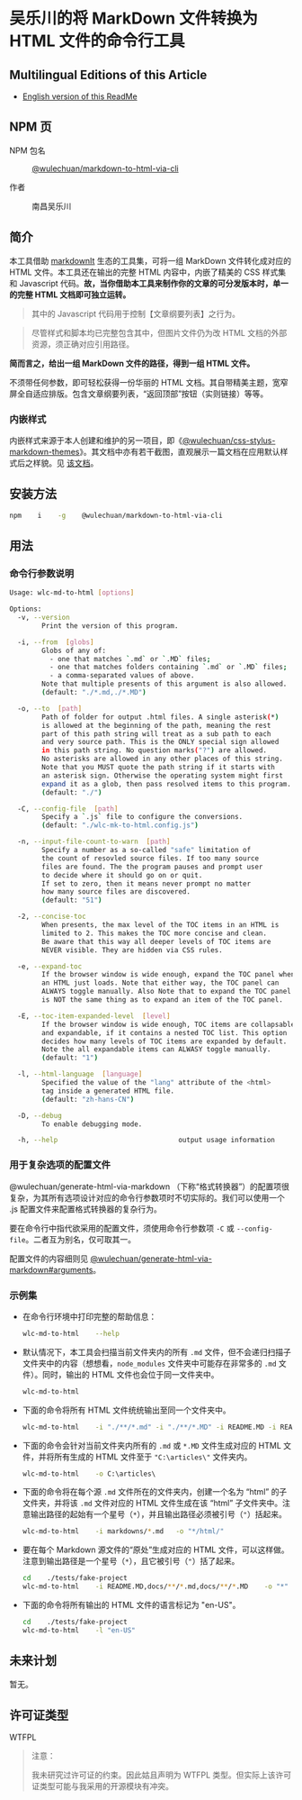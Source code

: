 # 吴乐川的将 MarkDown 文件转换为 HTML 文件的命令行工具


## Multilingual Editions of this Article

- [English version of this ReadMe](./ReadMe.md)




## NPM 页

<dl>
<dt>NPM 包名</dt>
<dd>

[@wulechuan/markdown-to-html-via-cli](https://www.npmjs.com/package/@wulechuan/markdown-to-html-via-cli)

</dd>
<dt>作者</dt>
<dd><p>南昌吴乐川</p></dd>
</dl>





## 简介

本工具借助 [markdownIt](https://www.npmjs.com/package/markdown-it) 生态的工具集，可将一组 MarkDown 文件转化成对应的 HTML 文件。本工具还在输出的完整 HTML 内容中，内嵌了精美的 CSS 样式集和 Javascript 代码。**故，当你借助本工具来制作你的文章的可分发版本时，单一的完整 HTML 文档即可独立运转。**

> 其中的 Javascript 代码用于控制【文章纲要列表】之行为。

> 尽管样式和脚本均已完整包含其中，但图片文件仍为改 HTML 文档的外部资源，须正确对应引用路径。

**简而言之，给出一组 MarkDown 文件的路径，得到一组 HTML 文件。**

不须带任何参数，即可轻松获得一份华丽的 HTML 文档。其自带精美主题，宽窄屏全自适应排版。包含文章纲要列表，“返回顶部”按钮（实则链接）等等。


### 内嵌样式

内嵌样式来源于本人创建和维护的另一项目，即《[@wulechuan/css-stylus-markdown-themes](https://www.npmjs.com/package/@wulechuan/css-stylus-markdown-themes)》。其文档中亦有若干截图，直观展示一篇文档在应用默认样式后之样貌。见 [该文档](https://github.com/wulechuan/wulechuan-themes-for-htmls-via-markdowns/blob/master/docs/refs/zh-hans-CN/application-examples.md)。




## 安装方法

```bash
npm    i    -g    @wulechuan/markdown-to-html-via-cli
```


## 用法


### 命令行参数说明


```bash
Usage: wlc-md-to-html [options]

Options:
  -v, --version
        Print the version of this program.

  -i, --from  [globs]
        Globs of any of:
          - one that matches `.md` or `.MD` files;
          - one that matches folders containing `.md` or `.MD` files;
          - a comma-separated values of above.
        Note that multiple presents of this argument is also allowed.
        (default: "./*.md,./*.MD")

  -o, --to  [path]
        Path of folder for output .html files. A single asterisk(*)
        is allowed at the beginning of the path, meaning the rest
        part of this path string will treat as a sub path to each
        and very source path. This is the ONLY special sign allowed
        in this path string. No question marks("?") are allowed.
        No asterisks are allowed in any other places of this string.
        Note that you MUST quote the path string if it starts with
        an asterisk sign. Otherwise the operating system might first
        expand it as a glob, then pass resolved items to this program.
        (default: "./")

  -C, --config-file  [path]
        Specify a `.js` file to configure the conversions.
        (default: "./wlc-mk-to-html.config.js")

  -n, --input-file-count-to-warn  [path]
        Specify a number as a so-called "safe" limitation of
        the count of resovled source files. If too many source
        files are found. The the program pauses and prompt user
        to decide where it should go on or quit.
        If set to zero, then it means never prompt no matter
        how many source files are discovered.
        (default: "51")

  -2, --concise-toc
        When presents, the max level of the TOC items in an HTML is
        limited to 2. This makes the TOC more concise and clean.
        Be aware that this way all deeper levels of TOC items are
        NEVER visible. They are hidden via CSS rules.

  -e, --expand-toc
        If the browser window is wide enough, expand the TOC panel when
        an HTML just loads. Note that either way, the TOC panel can
        ALWAYS toggle manually. Also Note that to expand the TOC panel
        is NOT the same thing as to expand an item of the TOC panel.

  -E, --toc-item-expanded-level  [level]
        If the browser window is wide enough, TOC items are collapsable
        and expandable, if it contains a nested TOC list. This option
        decides how many levels of TOC items are expanded by default.
        Note the all expandable items can ALWASY toggle manually.
        (default: "1")

  -l, --html-language  [language]
        Specified the value of the "lang" attribute of the <html>
        tag inside a generated HTML file.
        (default: "zh-hans-CN")

  -D, --debug
        To enable debugging mode.

  -h, --help                              output usage information

```


### 用于复杂选项的配置文件

@wulechuan/generate-html-via-markdown （下称“格式转换器”）的配置项很复杂，为其所有选项设计对应的命令行参数项时不切实际的。我们可以使用一个 .js 配置文件来配置格式转换器的复杂行为。

要在命令行中指代欲采用的配置文件，须使用命令行参数项 `-C` 或 `--config-file`。二者互为别名，仅可取其一。

配置文件的内容细则见 [@wulechuan/generate-html-via-markdown#arguments](https://www.npmjs.com/package/@wulechuan/generate-html-via-markdown#arguments)。



### 示例集

-   在命令行环境中打印完整的帮助信息：

    ```bash
    wlc-md-to-html    --help
    ```

-   默认情况下，本工具会扫描当前文件夹内的所有 `.md` 文件，但不会递归扫描子文件夹中的内容（想想看，`node_modules` 文件夹中可能存在非常多的 `.md` 文件）。同时，输出的 HTML 文件也会位于同一文件夹中。

    ```bash
    wlc-md-to-html
    ```

-   下面的命令将所有 HTML 文件统统输出至同一个文件夹中。

    ```bash
    wlc-md-to-html    -i "./**/*.md" -i "./**/*.MD" -i README.MD -i README.md   -o "/home/wulechuan/articles/html/"
    ```

-   下面的命令会针对当前文件夹内所有的 `.md` 或 `*.MD` 文件生成对应的 HTML 文件，并将所有生成的 HTML 文件至于 `"C:\articles\"` 文件夹内。

    ```bat
    wlc-md-to-html    -o C:\articles\
    ```

-   下面的命令将在每个源 `.md` 文件所在的文件夹内，创建一个名为 “html” 的子文件夹，并将该 `.md` 文件对应的 HTML 文件生成在该 “html” 子文件夹中。注意输出路径的起始有一个星号（`*`），并且输出路径必须被引号（`"`）括起来。

    ```bash
    wlc-md-to-html    -i markdowns/*.md   -o "*/html/"
    ```

-   要在每个 Markdown 源文件的“原处”生成对应的 HTML 文件，可以这样做。注意到输出路径是一个星号（`*`），且它被引号（`"`）括了起来。

    ```bash
    cd    ./tests/fake-project
    wlc-md-to-html    -i README.MD,docs/**/*.md,docs/**/*.MD    -o "*"
    ```

-   下面的命令将所有输出的 HTML 文件的语言标记为 "en-US"。

    ```bash
    cd    ./tests/fake-project
    wlc-md-to-html    -l "en-US"
    ```






## 未来计划

暂无。


## 许可证类型

WTFPL

> 注意：
>
> 我未研究过许可证的约束。因此姑且声明为 WTFPL 类型。但实际上该许可证类型可能与我采用的开源模块有冲突。

